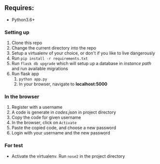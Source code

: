 Requires:
-
- Python3.6+

### Setting up
1. Clone this repo
2. Change the current directory into the repo
3. Setup a virtualenv of your choice, or don't if you like to live dangerously
4. Run `pip install -r requirements.txt`
5. Run `flask db upgrade` which will setup up a database in *instance path* and run available migrations
6. Run flask app
    1. `python app.py`
    2. In your browser, navigate to **localhost:5000**

### In the browser
1. Register with a username
2. A code is generate in *codes.json* in project directory
3. Copy the code for given username
4. In the browser, click on `Activate`
5. Paste the copied code, and choose a new password
6. Login with your username and the new password

### For test
- Activate the virtualenv. Run `nose2` in the project directory
